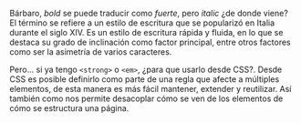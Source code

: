 Bárbaro, _bold_ se puede traducir como *fuerte*, pero _italic_ ¿de donde viene?
El término se refiere a un estilo de escritura que se popularizó en Italia durante el siglo XIV. Es un estilo de escritura rápida y fluida, en lo que se destaca su grado de inclinación como factor principal, entre otros factores como ser la asimetría de varios caracteres. 

Pero... si ya tengo `<strong>` o `<em>`, ¿para que usarlo desde CSS?.
Desde CSS es posible definirlo como parte de una regla que afecte a múltiples elementos, de esta manera es más fácil mantener, extender y reutilizar. Así también como nos permite desacoplar cómo se ven de los elementos de cómo se estructura una página.
